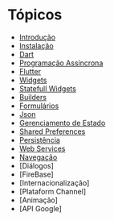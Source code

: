 # Tópicos

- [Introdução](https://github.com/josineisilva/mobile_introducao)
- [Instalação](https://github.com/josineisilva/mobile_instalacao)
- [Dart](https://github.com/josineisilva/mobile_dart)
- [Programação Assíncrona](https://github.com/josineisilva/mobile_programacaoassincrona)
- [Flutter](https://github.com/josineisilva/mobile_flutter)
- [Widgets](https://github.com/josineisilva/mobile_widgets)
- [Statefull Widgets](https://github.com/josineisilva/mobile_statefulwidgets)
- [Builders](https://github.com/josineisilva/mobile_builders)
- [Formulários](https://github.com/josineisilva/mobile_forms)
- [Json](https://github.com/josineisilva/mobile_json)
- [Gerenciamento de Estado](https://github.com/josineisilva/mobile_state)
- [Shared Preferences](https://github.com/josineisilva/mobile_sharedpreferences)
- [Persistência](https://github.com/josineisilva/mobile_persistencia)
- [Web Services](https://github.com/josineisilva/mobile_webservice)
- [Navegação](https://github.com/josineisilva/mobile_navegacao)
- [Diálogos]
- [FireBase]
- [Internacionalização]
- [Plataform Channel]
- [Animação]
- [API Google]
